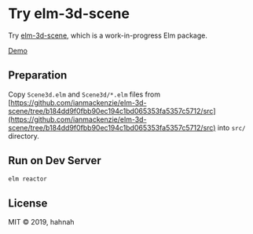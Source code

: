 # Try elm-3d-scene

Try [elm-3d-scene](https://github.com/ianmackenzie/elm-3d-scene), which is a work-in-progress Elm package.

[Demo](./docs/static.html)

## Preparation

Copy `Scene3d.elm` and `Scene3d/*.elm` files from [https://github.com/ianmackenzie/elm-3d-scene/tree/b184dd9f0fbb90ec194c1bd065353fa5357c5712/src](https://github.com/ianmackenzie/elm-3d-scene/tree/b184dd9f0fbb90ec194c1bd065353fa5357c5712/src) into `src/` directory.

## Run on Dev Server

```sh
elm reactor
```

## License

MIT &copy; 2019, hahnah